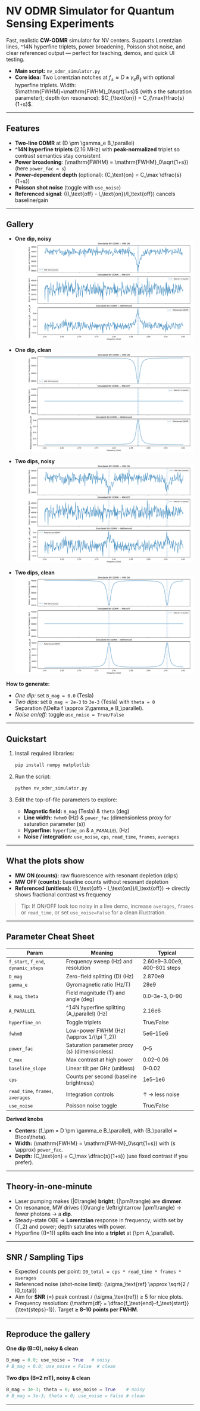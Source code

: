 # NV ODMR Simulator for Quantum Sensing Experiments

Fast, realistic **CW-ODMR** simulator for NV centers. Supports Lorentzian lines, ^14N hyperfine triplets, power broadening, Poisson shot noise, and clear referenced output — perfect for teaching, demos, and quick UI testing.

- **Main script:** `nv_odmr_simulator.py`
- **Core idea:** Two Lorentzian notches at $f_{\pm} \approx D \pm \gamma_e B_{\parallel}$ with optional hyperfine triplets. Width: $\mathrm{FWHM}=\mathrm{FWHM}_0\sqrt{1+s}$ (with $s$ the saturation parameter); depth (on resonance): $C_{\text{on}} = C_{\max}\frac{s}{1+s}$.

---

## Features
- **Two-line ODMR** at \(D \pm \gamma_e B_\parallel\)
- **^14N hyperfine triplets** (2.16 MHz) with **peak-normalized** triplet so contrast semantics stay consistent
- **Power broadening**: \(\mathrm{FWHM} = \mathrm{FWHM}_0\sqrt{1+s}\) (here `power_fac ≈ s`)
- **Power-dependent depth** (optional): \(C_\text{on} = C_\max \dfrac{s}{1+s}\)
- **Poisson shot noise** (toggle with `use_noise`)
- **Referenced signal**: \((I_\text{off} - I_\text{on})/I_\text{off}\) cancels baseline/gain

---

## Gallery
- **One dip, noisy**  
  ![one-dip-noisy](images/ODMR_1.png)

- **One dip, clean**  
  ![one-dip-clean](images/ODMR_2.png)

- **Two dips, noisy**  
  ![two-dip-noisy](images/ODMR_3.png)

- **Two dips, clean**  
  ![two-dip-clean](images/ODMR_4.png)

**How to generate:**
- *One dip:* set `B_mag = 0.0` (Tesla)
- *Two dips:* set `B_mag ≈ 2e-3` to `3e-3` (Tesla) with `theta = 0`  
  Separation \(\Delta f \approx 2\gamma_e B_\parallel\).  
- *Noise on/off:* toggle `use_noise = True/False`

---

## Quickstart
1. Install required libraries:
   ```bash
   pip install numpy matplotlib
   ```

2. Run the script:
   ```bash
   python nv_odmr_simulator.py
   ```

3. Edit the top-of-file parameters to explore:
   - **Magnetic field:** `B_mag` (Tesla) & `theta` (deg)
   - **Line width:** `fwhm0` (Hz) & `power_fac` (dimensionless proxy for saturation parameter \(s\))
   - **Hyperfine:** `hyperfine_on` & `A_PARALLEL` (Hz)
   - **Noise / integration:** `use_noise`, `cps`, `read_time`, `frames`, `averages`

---

## What the plots show
- **MW ON (counts):** raw fluorescence with resonant depletion (dips)
- **MW OFF (counts):** baseline counts without resonant depletion
- **Referenced (unitless):** \((I_\text{off} - I_\text{on})/I_\text{off}\) → directly shows fractional contrast vs frequency

> Tip: If ON/OFF look too noisy in a live demo, increase  `averages`, `frames` or `read_time`, or set `use_noise=False` for a clean illustration.

---

## Parameter Cheat Sheet
| Param | Meaning | Typical |
|---|---|---|
| `f_start`, `f_end`, `dynamic_steps` | Frequency sweep (Hz) and resolution | 2.60e9–3.00e9, 400–801 steps |
| `D_mag` | Zero-field splitting \(D\) (Hz) | 2.870e9 |
| `gamma_e` | Gyromagnetic ratio (Hz/T) | 28e9 |
| `B_mag`, `theta` | Field magnitude (T) and angle (deg) | 0.0–3e-3, 0–90 |
| `A_PARALLEL` | ^14N hyperfine splitting \(A_\parallel\) (Hz) | 2.16e6 |
| `hyperfine_on` | Toggle triplets | True/False |
| `fwhm0` | Low-power FWHM (Hz) \(\approx 1/(\pi T_2)\) | 5e6–15e6 |
| `power_fac` | Saturation parameter proxy \(s\) (dimensionless) | 0–5 |
| `C_max` | Max contrast at high power | 0.02–0.06 |
| `baseline_slope` | Linear tilt per GHz (unitless) | 0–0.02 |
| `cps` | Counts per second (baseline brightness) | 1e5–1e6 |
| `read_time`, `frames`, `averages` | Integration controls | ↑ → less noise |
| `use_noise` | Poisson noise toggle | True/False |

**Derived knobs**
- **Centers:** \(f_\pm = D \pm \gamma_e B_\parallel\), with \(B_\parallel = B\cos\theta\).  
- **Width:** \(\mathrm{FWHM} = \mathrm{FWHM}_0\sqrt{1+s}\) with \(s \approx\) `power_fac`.  
- **Depth:** \(C_\text{on} = C_\max \dfrac{s}{1+s}\) (use fixed contrast if you prefer).

---

## Theory-in-one-minute
- Laser pumping makes \(|0\rangle\) **bright**; \(|\pm1\rangle\) are **dimmer**.  
- On resonance, MW drives \(|0\rangle \leftrightarrow |\pm1\rangle\) → fewer photons → a **dip**.  
- Steady-state OBE ⇒ **Lorentzian** response in frequency; width set by \(T_2\) and power; depth saturates with power.  
- Hyperfine (\(I=1\)) splits each line into a **triplet** at \(\pm A_\parallel\).

---

## SNR / Sampling Tips
- Expected counts per point: `I0_total = cps * read_time * frames * averages`  
- Referenced noise (shot-noise limit): \(\sigma_\text{ref} \approx \sqrt{2 / I0\_total}\)  
- Aim for **SNR** \(=\) peak contrast / \(\sigma_\text{ref}\) ≥ 5 for nice plots.  
- Frequency resolution: \(\mathrm{df} = \dfrac{f_\text{end}-f_\text{start}}{\text{steps}-1}\). Target **≥ 8–10 points per FWHM**.

---

## Reproduce the gallery
**One dip (B=0), noisy & clean**
```python
B_mag = 0.0; use_noise = True   # noisy
# B_mag = 0.0; use_noise = False  # clean
```

**Two dips (B≈2 mT), noisy & clean**
```python
B_mag = 3e-3; theta = 0; use_noise = True    # noisy
# B_mag = 3e-3; theta = 0; use_noise = False # clean
```
---
